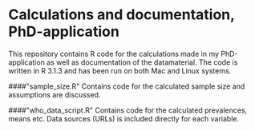 # Calculations and documentation, PhD-application
This repository contains R code for the calculations made in my PhD-application as well as documentation of the datamaterial. The code is written in R 3.1.3 and has been run on both Mac and Linux systems.

####"sample_size.R" 
Contains code for the calculated sample size and assumptions are discussed.

####"who_data_script.R" 
Contains code for the calculated prevalences, means etc. Data sources (URLs) is included directly for each variable.
